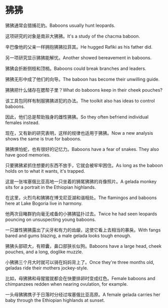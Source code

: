 # 狒狒

<p><span class="chinese">狒狒通常会猎捕花豹。</span><span class="english">Baboons usually hunt leopards.</span></p>

<p><span class="chinese">这项研究的对象是南非大狒狒。</span><span class="english">It's a study of the chacma baboon.</span></p>

<p><span class="chinese">辛巴像他的父亲一样拥抱狒狒拉菲其。</span><span class="english">He hugged Rafiki as his father did.</span></p>

<p><span class="chinese">另一项研究显示狒狒能解忧。</span><span class="english">Another showed bereavement in baboons.</span></p>

<p><span class="chinese">狒狒会折断侧枝和顶梢。</span><span class="english">Baboons could break branches and leaders.</span></p>

<p><span class="chinese">狒狒无形中成了他们的向导。</span><span class="english">The baboon has become their unwilling guide.</span></p>

<p><span class="chinese">狒狒把什么储存在腮帮子里？</span><span class="english">What do baboons keep in their cheek pouches?</span></p>

<p><span class="chinese">该工具包同样有制服狒狒进犯的办法。</span><span class="english">The toolkit also has ideas to control baboons.</span></p>

<p><span class="chinese">因此，他们总是帮助独身的雌性狒狒。</span><span class="english">So they often befriend individual females instead.</span></p>

<p><span class="chinese">现在，又有新的研究表明，这样的规律也适用于狒狒。</span><span class="english">Now a new analysis shows the same is true for baboons.</span></p>

<p><span class="chinese">狒狒惧怕蛇，也有很好的记忆力。</span><span class="english">Baboons have a fear of snakes. They also have good memories.</span></p>

<p><span class="chinese">只要狒狒紧抓住想要的东西不放手，它就会被牢牢困住。</span><span class="english">As long as the baboon holds on to what it wants, it's trapped.</span></p>

<p><span class="chinese">这是一张埃塞俄比亚高地一只坐着的狮尾狒狒的肖像照片。</span><span class="english">A gelada monkey sits for a portrait in the Ethiopian highlands.</span></p>

<p><span class="chinese">在这里，火烈鸟和狒狒在博戈尼亚湖和谐相处。</span><span class="english">The flamingos and baboons here at Lake Bogoria live in harmony.</span></p>

<p><span class="chinese">他两次目睹群豹向毫无戒备的小狒狒猛扑过去。</span><span class="english">Twice he had seen leopards pouncing on unsuspecting young baboons.</span></p>

<p><span class="chinese">一只雄性狒狒露出了尖牙和有力的齿龈，这使它看上去相当的暴戾。</span><span class="english">With fangs bared and gums blazing, a male gelada looks tough enough.</span></p>

<p><span class="chinese">狒狒头部硕大，有颊囊，鼻口部狭长似狗。</span><span class="english">Baboons have a large head, cheek pouches, and a long, doglike muzzle.</span></p>

<p><span class="chinese">小狒狒三个月大时就可以骑在妈妈背上了。</span><span class="english">Once they're three months old, geladas ride their mothers jockey-style.</span></p>

<p><span class="chinese">比如，母狒狒和母猩猩就都会在快要排卵时变成红色。</span><span class="english">Female baboons and chimpanzees redden when nearing ovulation, for example.</span></p>

<p><span class="chinese">一头母狒狒携子于日落时分经过埃塞俄比亚高原。</span><span class="english">A female gelada carries her baby through the Ethiopian highlands at sunset.</span></p>

